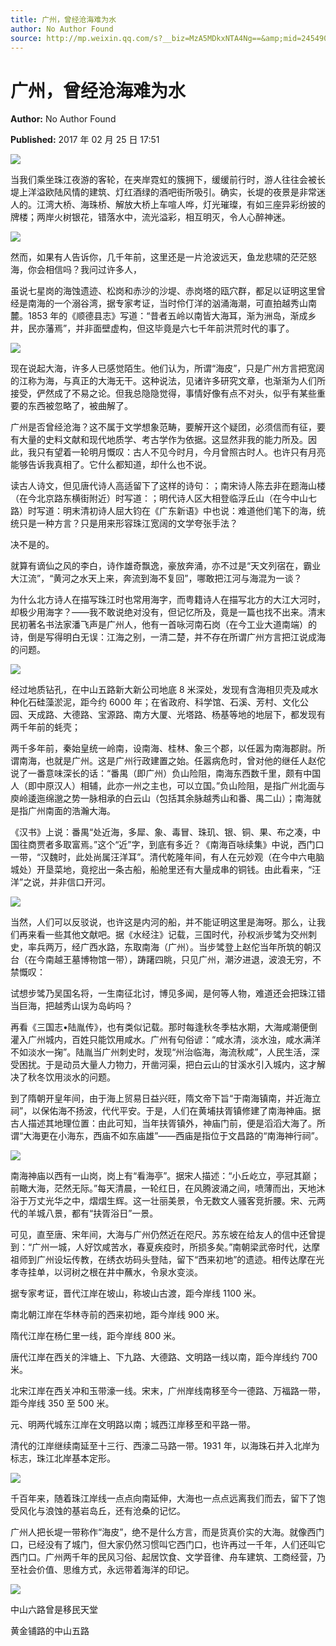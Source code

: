 ```yaml
---
title: 广州，曾经沧海难为水
author: No Author Found
source: http://mp.weixin.qq.com/s?__biz=MzA5MDkxNTA4Ng==&amp;mid=2454905607&amp;idx=1&amp;sn=7d3f6e25d988c42d60f7ddb23ee355df&amp;chksm=87a22b66b0d5a2706470c4cf9a0a9f5c9ddec2d6a11fab2edfd1621bfd633dc0786ad4f48ebc#rd
---
```


# 广州，曾经沧海难为水

**Author:** No Author Found

**Published:** 2017 年 02 月 25 日 17:51

![](http://mmbiz.qpic.cn/mmbiz_jpg/PJWG74pLsMY6VjSs8icl92DouG8adAGS0ibIkmicA6dYrXchQel1ic3LTtD572I9r9sbW2tOnBvpibgicAXRcdc4p5aA/0?wx_fmt=jpeg)

当我们乘坐珠江夜游的客轮，在夹岸霓虹的簇拥下，缓缓前行时，游人往往会被长堤上洋溢欧陆风情的建筑、灯红酒绿的酒吧街所吸引。确实，长堤的夜景是非常迷人的。江湾大桥、海珠桥、解放大桥上车喧人哗，灯光璀璨，有如三座异彩纷披的牌楼；两岸火树银花，错落水中，流光溢彩，相互明灭，令人心醉神迷。

![](http://mmbiz.qpic.cn/mmbiz_jpg/PJWG74pLsMYUWBLtEYMPs7alagnMXEpUeMChnriaFEK8lcvvhK5AHz8RgN76fNHPhgLmXsibPWR1snqJsSoibGD0Q/0?wx_fmt=jpeg)

然而，如果有人告诉你，几千年前，这里还是一片沧波远天，鱼龙悲啸的茫茫怒海，你会相信吗？我问过许多人，

虽说七星岗的海蚀遗迹、松岗和赤沙的沙堤、赤岗塔的瓯穴群，都足以证明这里曾经是南海的一个溺谷湾，据专家考证，当时伶仃洋的汹涌海潮，可直拍越秀山南麓。1853 年的《顺德县志》写道：“昔者五岭以南皆大海耳，渐为洲岛，渐成乡井，民亦藩焉”，并非面壁虚构，但这毕竟是六七千年前洪荒时代的事了。

![](http://mmbiz.qpic.cn/mmbiz_jpg/PJWG74pLsMYUWBLtEYMPs7alagnMXEpUtrGgd7080nXYksrJk0hsYpKbibbvTEEceSQZcXWLib9MWvtBCe3ZXNTw/0?wx_fmt=jpeg)

现在说起大海，许多人已感觉陌生。他们认为，所谓“海皮”，只是广州方言把宽阔的江称为海，与真正的大海无干。这种说法，见诸许多研究文章，也渐渐为人们所接受，俨然成了不易之论。但我总隐隐觉得，事情好像有点不对头，似乎有某些重要的东西被忽略了，被曲解了。

广州是否曾经沧海？这不属于文学想象范畴，要解开这个疑团，必须信而有征，要有大量的史料文献和现代地质学、考古学作为依据。这显然非我的能力所及。因此，我只有望着一轮明月慨叹：古人不见今时月，今月曾照古时人。也许只有月亮能够告诉我真相了。它什么都知道，却什么也不说。

读古人诗文，但见唐代诗人高适留下了这样的诗句：；南宋诗人陈去非在题海山楼（在今北京路东横街附近）时写道：；明代诗人区大相登临浮丘山（在今中山七路）时写道：明末清初诗人屈大钧在《广东新语》中也说：难道他们笔下的海，统统只是一种方言？只是用来形容珠江宽阔的文学夸张手法？

决不是的。

就算有谪仙之风的李白，诗作雄奇飘逸，豪放奔涌，亦不过是“天文列宿在，霸业大江流”，“黄河之水天上来，奔流到海不复回”，哪敢把江河与海混为一谈？

为什么北方诗人在描写珠江时也常用海字，而粤籍诗人在描写北方的大江大河时，却极少用海字？——我不敢说绝对没有，但记忆所及，竟是一篇也找不出来。清末民初著名书法家潘飞声是广州人，他有一首咏河南石岗（在今工业大道南端）的诗，倒是写得明白无误：江海之别，一清二楚，并不存在所谓广州方言把江说成海的问题。

![](http://mmbiz.qpic.cn/mmbiz_jpg/PJWG74pLsMYUWBLtEYMPs7alagnMXEpUhBF0Pxf4F9E18cdkdo8wGD9u5usaMMdj9L4ZcMrNjc6q4ygV366w6Q/0?wx_fmt=jpeg)

经过地质钻孔，在中山五路新大新公司地底 8 米深处，发现有含海相贝壳及咸水种化石硅藻淤泥，距今约 6000 年；在省政府、科学馆、石溪、芳村、文化公园、天成路、大德路、宝源路、南方大厦、光塔路、杨基等地的地层下，都发现有两千年前的蚝壳；

两千多年前，秦始皇统一岭南，设南海、桂林、象三个郡，以任嚣为南海郡尉。所谓南海，也就是广州。这是广州行政建置之始。任嚣病危时，曾对他的继任人赵佗说了一番意味深长的话：“番禺（即广州）负山险阻，南海东西数千里，颇有中国人（即中原汉人）相辅，此亦一州之主也，可以立国。”负山险阻，是指广州北面与庾岭逶迤绵邈之势一脉相承的白云山（包括其余脉越秀山和番、禺二山）；南海就是指广州南面的浩瀚大海。

《汉书》上说：番禺“处近海，多犀、象、毒冒、珠玑、银、铜、果、布之凑，中国往商贾者多取富焉。”这个“近”字，到底有多近？《南海百咏续集》中说，西门口一带，“汉魏时，此处尚属汪洋耳”。清代乾隆年间，有人在元妙观（在今中六电脑城处）开垦菜地，竟挖出一条古船，船舱里还有大量成串的铜钱。由此看来，“汪洋”之说，并非信口开河。

![](http://mmbiz.qpic.cn/mmbiz_jpg/PJWG74pLsMYUWBLtEYMPs7alagnMXEpUhkRzNibJL2t2K4vNvMPnpfh6wYOetKfjeFcd8e7D5e5rgjbiaSZ6d56g/0?wx_fmt=jpeg)

当然，人们可以反驳说，也许这是内河的船，并不能证明这里是海呀。那么，让我们再来看一些其他文献吧。据《水经注》记载，三国时代，孙权派步骘为交州刺史，率兵两万，经广西水路，东取南海（广州）。当步骘登上赵佗当年所筑的朝汉台（在今南越王墓博物馆一带），踌躇四眺，只见广州，潮汐进退，波浪无穷，不禁慨叹：

试想步骘乃吴国名将，一生南征北讨，博见多闻，是何等人物，难道还会把珠江错当巨海，把越秀山误为岛屿吗？

再看《三国志•陆胤传》，也有类似记载。那时每逢秋冬季枯水期，大海咸潮便倒灌入广州城内，百姓只能饮用咸水。广州有句俗谚：“咸水清，淡水浊，咸水满洋不如淡水一掬”。陆胤当广州刺史时，发现“州治临海，海流秋咸”，人民生活，深受困扰。于是动员大量人力物力，开凿河渠，把白云山的甘溪水引入城内，这才解决了秋冬饮用淡水的问题。

到了隋朝开皇年间，由于海上贸易日益兴旺，隋文帝下旨“于南海镇南，并近海立祠”，以保佑海不扬波，代代平安。于是，人们在黄埔扶胥镇修建了南海神庙。据古人描述其地理位置：由此可知，当年扶胥镇外，神庙门前，便是滔滔大海了。所谓“大海更在小海东，西庙不如东庙雄”——西庙是指位于文昌路的“南海神行祠”。

![](http://mmbiz.qpic.cn/mmbiz_jpg/PJWG74pLsMYUWBLtEYMPs7alagnMXEpUa6SDZlmMD4npyt5PK5TkZicShbuIiaT7MdQEs1eBhzr4h02mnlcrp0Tw/0?wx_fmt=jpeg)

南海神庙以西有一山岗，岗上有“看海亭”。据宋人描述：“小丘屹立，亭冠其巅；前瞰大海，茫然无际。”每天清晨，一轮红日，在风腾波涌之间，喷薄而出，天地沐浴于万丈光华之中，熠熠生辉。这一壮丽美景，令无数文人骚客竞折腰。宋、元两代的羊城八景，都有“扶胥浴日”一景。

可见，直至唐、宋年间，大海与广州仍然近在咫尺。苏东坡在给友人的信中还曾提到：“广州一城，人好饮咸苦水，春夏疾疫时，所损多矣。”南朝梁武帝时代，达摩祖师到广州设坛传教，在绣衣坊码头登陆，留下“西来初地”的遗迹。相传达摩在光孝寺挂单，以诃树之根在井中蘸水，令泉水变淡。

据专家考证，晋代江岸在坡山，称坡山古渡，距今岸线 1100 米。

南北朝江岸在华林寺前的西来初地，距今岸线 900 米。

隋代江岸在杨仁里一线，距今岸线 800 米。

唐代江岸在西关的泮塘上、下九路、大德路、文明路一线以南，距今岸线约 700 米。

北宋江岸在西关冲和玉带濠一线。宋末，广州岸线南移至今一德路、万福路一带，距今岸线 350 至 500 米。

元、明两代城东江岸在文明路以南；城西江岸移至和平路一带。

清代的江岸继续南延至十三行、西濠二马路一带。1931 年，以海珠石并入北岸为标志，珠江北岸基本定形。

![](http://mmbiz.qpic.cn/mmbiz_jpg/PJWG74pLsMYUWBLtEYMPs7alagnMXEpUiaFiaE2wydHC8Efj812HkNZNPibwAl4zZbIa5XrvDqC7tYSZyPvhJDcjg/0?wx_fmt=jpeg)

千百年来，随着珠江岸线一点点向南延伸，大海也一点点远离我们而去，留下了饱受风化与浪蚀的基岩岛丘，还有沧桑的记忆。

广州人把长堤一带称作“海皮”，绝不是什么方言，而是货真价实的大海。就像西门口，已经没有了城门，但大家仍然习惯叫它西门口，也许再过一千年，人们还叫它西门口。广州两千年的民风习俗、起居饮食、文学音律、舟车建筑、工商经营，乃至社会价值、思维方式，永远带着海洋的印记。

![](http://mmbiz.qpic.cn/mmbiz_gif/PJWG74pLsMYf2b50xFTbTsibmjv5gNVOxZegUj8mrKtpuzCpBAYnQw9duHfIcNnUzicicnGUSv4EWPSTRAPvV9g3w/0?wx_fmt=gif)

中山六路曾是移民天堂

黄金铺路的中山五路
